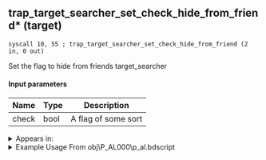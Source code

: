 ## trap_target_searcher_set_check_hide_from_friend* (target)

`syscall 10, 55 ; trap_target_searcher_set_check_hide_from_friend (2 in, 0 out)`

Set the flag to hide from friends target_searcher

#### Input parameters
| Name | Type | Description
|------|------|------------
| check   | bool   | A flag of some sort




<details>
	<summary>Appears in:</summary>
| filename | Entity (obj)
|----------|-------------
| obj\P_AL000\p_al.bdscript       | ((P) Aladdin)          
| obj\P_BB000\p_bb.bdscript       | ((P) Beast)          
| obj\P_CA000\p_ca.bdscript       | ((P) Jack Sparrow)          
| obj\P_CA000_HUMAN\p_ca.bdscript       | ((P) Jack Sparrow (human))          
| obj\P_CA000_HUMAN_LOW\p_ca.bdscript       | ((P) Jack Sparrow (human) (LOW))          
| obj\P_CA000_LOW\p_ca.bdscript       | ((P) Jack Sparrow (LOW))          
| obj\P_EX030\p_ex.bdscript       | ((P) Goofy)          
| obj\P_EX030_NM\p_ex.bdscript       | ((P) Goofy (NM))          
| obj\P_EX030_TR\p_ex.bdscript       | ((N) Goofy (TR))          
| obj\P_EX030_XM\p_ex.bdscript       | ((P) Goofy (XM))          
| obj\P_HE000\p_he.bdscript       | ((P) Auron)          
| obj\P_LK000\p_lk.bdscript       | ((P) Simba)          
| obj\P_LK020\p_lk.bdscript       | ((P) Donald (LK))          
| obj\P_LK030\p_lk.bdscript       | ((P) Goofy (LK))          
| obj\P_MU000\p_mu.bdscript       | ((P) Mulan)          
| obj\P_TR000\p_tr.bdscript       | ((P) Tron)          
| obj\P_WI030\p_ex.bdscript       | ((P) Goofy (WI))          

</details>

<details>
	<summary>Example Usage From obj\P_AL000\p_al.bdscript</summary>
```
L2790:
 popToSp 0
 pushImm 0
 popToSpVal 32
 pushFromPSpVal 68
 gosub 4, L2925
 pushFromPSpVal 68
 pushImm 1
 syscall 10, 55 ; trap_target_searcher_set_check_hide_from_friend (2 in, 0 out)
 pushFromPSpVal 68
 pushImmf 0
 pushImmf 2000
 gosub 4, L2935
 pushFromPSpVal 68
 pushImmf 6.283185
 gosub 4, L2950
 pushFromPSpVal 0
 syscall 2, 23 ; trap_btlobj_target (1 in, 1 out)
 syscall 1, 140 ; trap_target_is_exist (1 in, 1 out)
 eqz 
 jz L2871
 pushFromPSpVal 68
 pushFromPSpVal 0
 syscall 2, 23 ; trap_btlobj_target (1 in, 1 out)
 pushFromPSpVal 0
 syscall 1, 147 ; trap_obj_pos (1 in, 1 out)
 memcpyToSp 16, 16
 pushFromPSp 16
 pushFromPSpVal 0
 syscall 1, 201 ; trap_obj_dir (1 in, 1 out)
 memcpyToSp 16, 32
 pushFromPSp 32
 pushImm 1
 pushImm 1
 pushImm 1
 syscall 6, 5 ; trap_target_seracher_search (7 in, 0 out)
 jmp L2871
```
</details>

